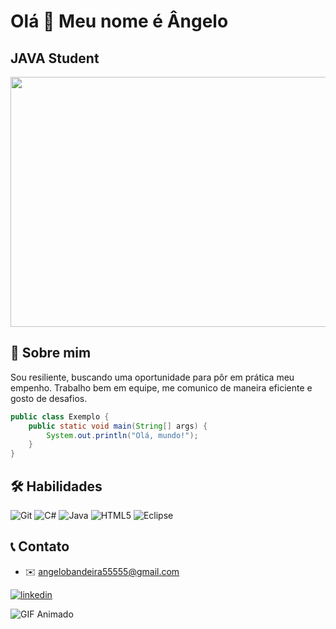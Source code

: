 Olá 👋 Meu nome é Ângelo
=======================

JAVA Student
------------
<img src="https://raw.githubusercontent.com/abhisheknaiidu/abhisheknaiidu/master/code.gif" width="533" height="400"/>

## 🚀 Sobre mim
Sou resiliente, buscando uma oportunidade para pôr em prática meu empenho. Trabalho
bem em equipe, me comunico de maneira eficiente e gosto de desafios.


```java
public class Exemplo {
    public static void main(String[] args) {
        System.out.println("Olá, mundo!");
    }
}
```

## 🛠 Habilidades
![Git](https://img.shields.io/badge/git-%23F05033.svg?style=for-the-badge&logo=git&logoColor=white)
![C#](https://img.shields.io/badge/c%23-%23239120.svg?style=for-the-badge&logo=c-sharp&logoColor=white)
![Java](https://img.shields.io/badge/java-%23ED8B00.svg?style=for-the-badge&logo=openjdk&logoColor=white) 
![HTML5](https://img.shields.io/badge/html5-%23E34F26.svg?style=for-the-badge&logo=html5&logoColor=white)
![Eclipse](https://img.shields.io/badge/Eclipse-FE7A16.svg?style=for-the-badge&logo=Eclipse&logoColor=white)


## 📞 Contato
* ✉️   [angelobandeira55555@gmail.com](mailto:angelobandeira55555@gmail.com)

[![linkedin](https://img.shields.io/badge/linkedin-0A66C2?style=for-the-badge&logo=linkedin&logoColor=white)](https://www.linkedin.com/in/angelobages/)

![GIF Animado](https://raw.githubusercontent.com/mayhemantt/mayhemantt/Update/svg/Bottom.svg)
